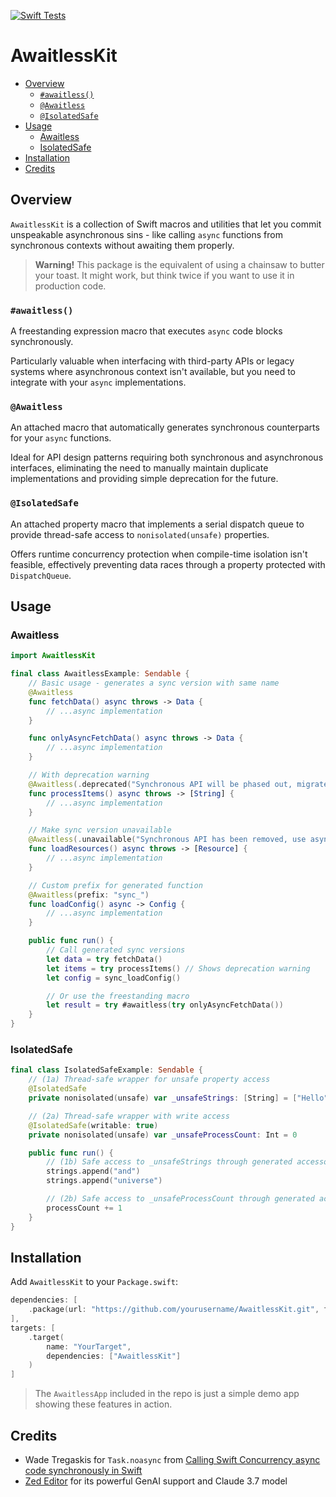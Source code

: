 [![Swift Tests](https://github.com/bonkey/AwaitlessKit/actions/workflows/test.yml/badge.svg)](https://github.com/bonkey/AwaitlessKit/actions/workflows/test.yml)

# AwaitlessKit

- [Overview](#overview)
  - [`#awaitless()`](#awaitless)
  - [`@Awaitless`](#awaitless-1)
  - [`@IsolatedSafe`](#isolatedsafe)
- [Usage](#usage)
  - [Awaitless](#awaitless-2)
  - [IsolatedSafe](#isolatedsafe-1)
- [Installation](#installation)
- [Credits](#credits)

## Overview

`AwaitlessKit` is a collection of Swift macros and utilities that let you commit unspeakable asynchronous sins - like calling `async` functions from synchronous contexts without awaiting them properly.

> **Warning!** This package is the equivalent of using a chainsaw to butter your toast. It might work, but think twice if you want to use it in production code.

### `#awaitless()`

A freestanding expression macro that executes `async` code blocks synchronously.

Particularly valuable when interfacing with third-party APIs or legacy systems where asynchronous context isn't available, but you need to integrate with your `async` implementations.

### `@Awaitless`

An attached macro that automatically generates synchronous counterparts for your `async` functions.

Ideal for API design patterns requiring both synchronous and asynchronous interfaces, eliminating the need to manually maintain duplicate implementations and providing simple deprecation for the future.

### `@IsolatedSafe`

An attached property macro that implements a serial dispatch queue to provide thread-safe access to `nonisolated(unsafe)` properties.

Offers runtime concurrency protection when compile-time isolation isn't feasible, effectively preventing data races through a property protected with `DispatchQueue`.

## Usage

### Awaitless

```swift
import AwaitlessKit

final class AwaitlessExample: Sendable {
    // Basic usage - generates a sync version with same name
    @Awaitless
    func fetchData() async throws -> Data {
        // ...async implementation
    }

    func onlyAsyncFetchData() async throws -> Data {
        // ...async implementation
    }

    // With deprecation warning
    @Awaitless(.deprecated("Synchronous API will be phased out, migrate to async version"))
    func processItems() async throws -> [String] {
        // ...async implementation
    }

    // Make sync version unavailable
    @Awaitless(.unavailable("Synchronous API has been removed, use async version"))
    func loadResources() async throws -> [Resource] {
        // ...async implementation
    }

    // Custom prefix for generated function
    @Awaitless(prefix: "sync_")
    func loadConfig() async -> Config {
        // ...async implementation
    }

    public func run() {
        // Call generated sync versions
        let data = try fetchData()
        let items = try processItems() // Shows deprecation warning
        let config = sync_loadConfig()

        // Or use the freestanding macro
        let result = try #awaitless(try onlyAsyncFetchData())
    }
}
```

### IsolatedSafe

```swift
final class IsolatedSafeExample: Sendable {
    // (1a) Thread-safe wrapper for unsafe property access
    @IsolatedSafe
    private nonisolated(unsafe) var _unsafeStrings: [String] = ["Hello", "World"]

    // (2a) Thread-safe wrapper with write access
    @IsolatedSafe(writable: true)
    private nonisolated(unsafe) var _unsafeProcessCount: Int = 0

    public func run() {
        // (1b) Safe access to _unsafeStrings through generated accessors
        strings.append("and")
        strings.append("universe")

        // (2b) Safe access to _unsafeProcessCount through generated accessors
        processCount += 1
    }
}
```

## Installation

Add `AwaitlessKit` to your `Package.swift`:

```swift
dependencies: [
    .package(url: "https://github.com/yourusername/AwaitlessKit.git", from: "2.0.0")
],
targets: [
    .target(
        name: "YourTarget",
        dependencies: ["AwaitlessKit"]
    )
]
```

> The `AwaitlessApp` included in the repo is just a simple demo app showing these features in action.

## Credits

- Wade Tregaskis for `Task.noasync` from [Calling Swift Concurrency async code synchronously in Swift](https://wadetregaskis.com/calling-swift-concurrency-async-code-synchronously-in-swift/)
- [Zed Editor](https://zed.dev) for its powerful GenAI support and Claude 3.7 model
